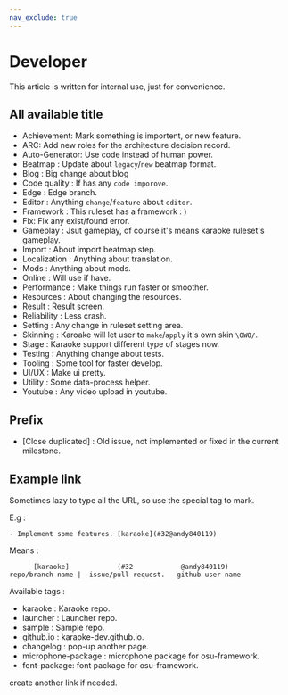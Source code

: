```yaml
---
nav_exclude: true
---
```


# Developer

This article is written for internal use, just for convenience.

## All available title

- Achievement: Mark something is importent, or new feature.
- ARC: Add new roles for the architecture decision record.
- Auto-Generator: Use code instead of human power.
- Beatmap : Update about `legacy`/`new` beatmap format.
- Blog : Big change about blog
- Code quality : If has any `code imporove`.
- Edge : Edge branch.
- Editor : Anything `change`/`feature` about `editor`.
- Framework : This ruleset has a framework : )
- Fix: Fix any exist/found error.
- Gameplay : Jsut gameplay, of course it's means karaoke ruleset's gameplay.
- Import : About import beatmap step.
- Localization : Anything about translation.
- Mods : Anything about mods.
- Online : Will use if have.
- Performance : Make things run faster or smoother.
- Resources : About changing the resources.
- Result : Result screen.
- Reliability : Less crash.
- Setting : Any change in ruleset setting area.
- Skinning : Karoake will let user to `make`/`apply` it's own skin `\OWO/`.
- Stage : Karaoke support different type of stages now.
- Testing : Anything change about tests.
- Tooling : Some tool for faster develop.
- UI/UX : Make ui pretty.
- Utility : Some data-process helper.
- Youtube : Any video upload in youtube.

## Prefix
- [Close duplicated] : Old issue, not implemented or fixed in the current milestone.

## Example link

Sometimes lazy to type all the URL, so use the special tag to mark.

E.g : 

```
- Implement some features. [karaoke](#32@andy840119)
```

Means :

```
      [karaoke]            (#32            @andy840119)
repo/branch name |  issue/pull request.   github user name
```

Available tags : 

- karaoke : Karaoke repo.
- launcher : Launcher repo.
- sample : Sample repo.
- github.io : karaoke-dev.github.io.
- changelog : pop-up another page.
- microphone-package : microphone package for osu-framework.
- font-package: font package for osu-framework.

create another link if needed.